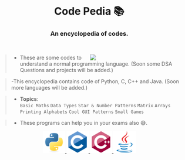 <h1 align="center"> Code Pedia 📚</h1>
<h3 align="center"> An encyclopedia of codes. </h3><br>

<p> <img align="right" src="https://external-content.duckduckgo.com/iu/?u=https%3A%2F%2Fmedia.istockphoto.com%2Fvectors%2Fprogramming-and-coding-concept-vector-id869105902%3Fk%3D6%26m%3D869105902%26s%3D612x612%26w%3D0%26h%3DF5_yOapylnLS1tAr-KrS-fK1iFSlVx44tEH0t7bNu8g%3D&f=1&nofb=1" width="250px"> </p>

> - These are some codes to understand a normal programming language. (Soon some DSA Questions and  projects will be added.)

> -This encyclopedia contains code of Python, C, C++ and Java. (Soon more languages will be added.)

> - **Topics**: <br>
> `Basic Maths` `Data Types` `Star & Number Patterns` `Matrix` `Arrays` `Printing Alphabets` `Cool GUI Patterns` `Small Games`

> - These programs can help you in your exams also 😅. <br>

<p align="center"> 
<a href="https://www.python.org" target="_blank"> <img src="https://raw.githubusercontent.com/devicons/devicon/master/icons/python/python-original.svg" alt="python" width="60" height="60"/> </a> 
<a href="https://www.cprogramming.com/" target="_blank"> <img src="https://raw.githubusercontent.com/devicons/devicon/master/icons/c/c-original.svg" alt="c" width="60" height="60"/> </a>
<a href="http://www.cplusplus.com" target="_blank"> <img src="https://raw.githubusercontent.com/devicons/devicon/master/icons/cplusplus/cplusplus-original.svg" alt="c" width="60" height="60"/> </a>
<a href="http://www.java.com" target="_blank"> <img src="https://raw.githubusercontent.com/devicons/devicon/master/icons/java/java-original.svg" alt="c" width="60" height="60"/> </a>
</p>